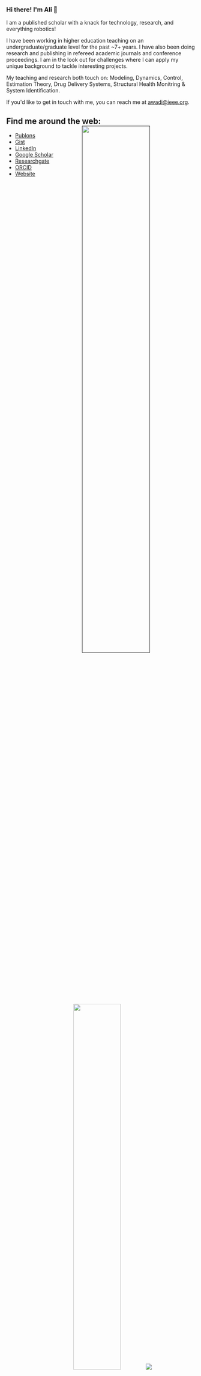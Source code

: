 ### Hi there! I'm Ali :vulcan_salute:

<!--
**ali94wadi/ali94wadi** is a ✨ _special_ ✨ repository because its `README.md` (this file) appears on your GitHub profile.

Here are some ideas to get you started:

- 🔭 I’m currently working on ...
- 🌱 I’m currently learning ...
- 👯 I’m looking to collaborate on ...
- 🤔 I’m looking for help with ...
- 💬 Ask me about ...
- 📫 How to reach me: ...
- 😄 Pronouns: ...
- ⚡ Fun fact: ...
-->
I am a published scholar with a knack for technology, research, and everything robotics!

I have been working in higher education teaching on an undergraduate/graduate level for the past ~7+ years. I have also been doing
research and publishing in refereed academic journals and conference proceedings. I am in the look out for challenges where I can
apply my unique background to tackle interesting projects.

My teaching and research both touch on: Modeling, Dynamics, Control, Estimation Theory, Drug Delivery Systems, Structural Health Monitring & System Identification.

If you'd like to get in touch with me, you can reach me at <awadi@ieee.org>.

<!--
## Find me around the web: <a href=""><img align="left" width="250" height="250" src=""></a>
- <a href="https://publons.com/researcher/3750839/ali-wadi/">Publons</a> 
- <a href="https://gist.github.com/ali94wadi">Gist</a> 
- <a href="https://www.linkedin.com/in/ali94wadi/">LinkedIn</a> 
- <a href="https://scholar.google.com/citations?user=J1IwyQkAAAAJ&hl=en">Google Scholar</a> 
- <a href="https://www.researchgate.net/profile/Ali-Wadi">Researchgate</a> 
- <a href="https://orcid.org/0000-0002-4617-7026">ORCID</a> 
- <a href="https://www.aus.edu/faculty/ali-wadi">Website</a> 


<p align="center">
<img height="auto" width="55%" src ="https://github-readme-stats.vercel.app/api?username=ali94wadi&show_icons=true&count_private=true&theme=dark&hide_border=true&bg_color=00000000">
</p>
-->

## Find me around the web: <a href=""><img align="right" width="60%" height="auto" src="https://github-readme-stats.vercel.app/api?username=ali94wadi&show_icons=true&count_private=true&theme=dark&hide_border=true&bg_color=00000000"></a>
- <a href="https://publons.com/researcher/3750839/ali-wadi/">Publons</a> 
- <a href="https://gist.github.com/ali94wadi">Gist</a> 
- <a href="https://www.linkedin.com/in/ali94wadi/">LinkedIn</a> 
- <a href="https://scholar.google.com/citations?user=J1IwyQkAAAAJ&hl=en">Google Scholar</a> 
- <a href="https://www.researchgate.net/profile/Ali-Wadi">Researchgate</a> 
- <a href="https://orcid.org/0000-0002-4617-7026">ORCID</a> 
- <a href="https://www.aus.edu/faculty/ali-wadi">Website</a> 

<p align="center">
<img height="auto" width=50%" src ="https://github-readme-stats.vercel.app/api/top-langs/?username=ali94wadi&layout=compact&hide_border=true&theme=dark&bg_color=00000000&langs_count=6&hide=jupyter%20notebook,css,php">
<img src ="https://github-readme-streak-stats.herokuapp.com?user=ali94wadi&theme=dark&hide_border=true&background=FFFFFF00">
</p>

Credit: [GitHub Readme Stats](https://github.com/anuraghazra/github-readme-stats)
